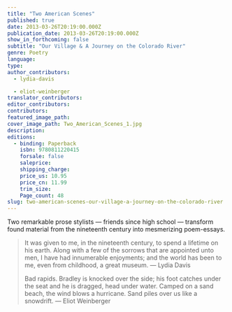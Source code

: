 ```yaml
---
title: "Two American Scenes"
published: true
date: 2013-03-26T20:19:00.000Z
publication_date: 2013-03-26T20:19:00.000Z
show_in_forthcoming: false
subtitle: "Our Village & A Journey on the Colorado River"
genre: Poetry
language:
type:
author_contributors:
  - lydia-davis

  - eliot-weinberger
translator_contributors:
editor_contributors:
contributors:
featured_image_path:
cover_image_path: Two_American_Scenes_1.jpg
description:
editions:
  - binding: Paperback
    isbn: 9780811220415
    forsale: false
    saleprice:
    shipping_charge:
    price_us: 10.95
    price_cn: 11.99
    trim_size:
    Page_count: 48
slug: two-american-scenes-our-village-a-journey-on-the-colorado-river
---
```


Two remarkable prose stylists — friends since high school — transform found material from the nineteenth century into mesmerizing poem-essays.

> It was given to me, in the nineteenth century, to spend a lifetime on his
> earth. Along with a few of the sorrows that are appointed unto men,
> I have had innumerable enjoyments; and the world has been to me,
> even from childhood, a great museum.
> — Lydia Davis
> 
> Bad rapids. Bradley is knocked over the side; his foot catches under
> the seat and he is dragged, head under water. Camped on a sand
> beach, the wind blows a hurricane. Sand piles over us like a snowdrift.
> — Eliot Weinberger

